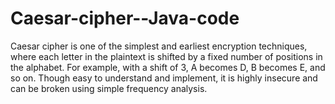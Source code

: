 # Caesar-cipher--Java-code
Caesar cipher is one of the simplest and earliest encryption techniques, where each letter in the plaintext is shifted by a fixed number of positions in the alphabet. For example, with a shift of 3, A becomes D, B becomes E, and so on. Though easy to understand and implement, it is highly insecure and can be broken using simple frequency analysis.
